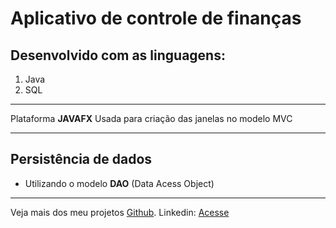 
# Aplicativo de controle de finanças

## Desenvolvido com as linguagens:
1. Java
2. SQL
___
Plataforma **JAVAFX**
Usada para criação das janelas no modelo MVC
___
## Persistência de dados
- Utilizando o modelo **DAO** (Data Acess Object)
___
Veja mais dos meu projetos [Github](https://github.com/jgsjnr).
Linkedin: [Acesse](https://linkedin.com/josé-gsjr)
